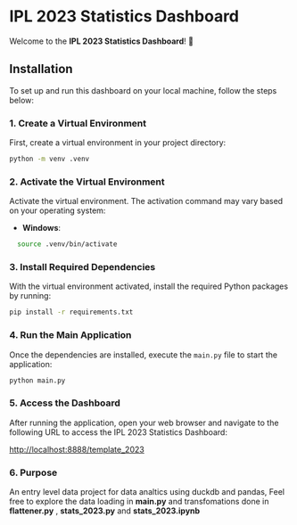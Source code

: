 # IPL 2023 Statistics Dashboard

Welcome to the **IPL 2023 Statistics Dashboard**! 🏏

## Installation

To set up and run this dashboard on your local machine, follow the steps below:

### 1. Create a Virtual Environment

First, create a virtual environment in your project directory:

```bash
python -m venv .venv
```

### 2. Activate the Virtual Environment

Activate the virtual environment. The activation command may vary based on your operating system:

- **Windows**:

```bash
  source .venv/bin/activate
```

### 3. Install Required Dependencies

With the virtual environment activated, install the required Python packages by running:

```bash
pip install -r requirements.txt
```

### 4. Run the Main Application

Once the dependencies are installed, execute the `main.py` file to start the application:

```bash
python main.py
```

### 5. Access the Dashboard

After running the application, open your web browser and navigate to the following URL to access the IPL 2023 Statistics Dashboard:

[http://localhost:8888/template_2023](http://localhost:8888/template_2023)


### 6. Purpose

An entry level data project for data analtics using duckdb and pandas, Feel free to explore the data loading in **main.py** and transfomations done in **flattener.py** , **stats_2023.py** and **stats_2023.ipynb** 

